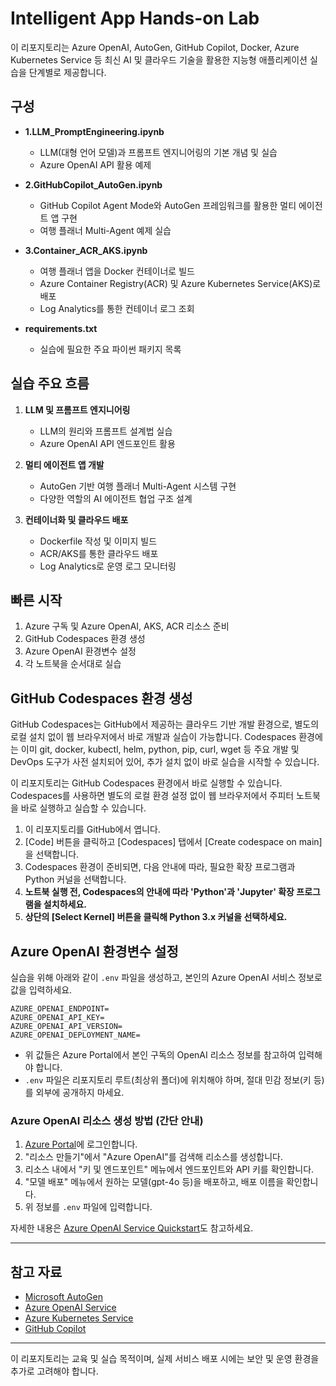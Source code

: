 # Intelligent App Hands-on Lab

이 리포지토리는 Azure OpenAI, AutoGen, GitHub Copilot, Docker, Azure Kubernetes Service 등 최신 AI 및 클라우드 기술을 활용한 지능형 애플리케이션 실습을 단계별로 제공합니다.

## 구성

- **1.LLM_PromptEngineering.ipynb**
  - LLM(대형 언어 모델)과 프롬프트 엔지니어링의 기본 개념 및 실습
  - Azure OpenAI API 활용 예제

- **2.GitHubCopilot_AutoGen.ipynb**
  - GitHub Copilot Agent Mode와 AutoGen 프레임워크를 활용한 멀티 에이전트 앱 구현
  - 여행 플래너 Multi-Agent 예제 실습

- **3.Container_ACR_AKS.ipynb**
  - 여행 플래너 앱을 Docker 컨테이너로 빌드
  - Azure Container Registry(ACR) 및 Azure Kubernetes Service(AKS)로 배포
  - Log Analytics를 통한 컨테이너 로그 조회

- **requirements.txt**
  - 실습에 필요한 주요 파이썬 패키지 목록

## 실습 주요 흐름

1. **LLM 및 프롬프트 엔지니어링**
   - LLM의 원리와 프롬프트 설계법 실습
   - Azure OpenAI API 엔드포인트 활용

2. **멀티 에이전트 앱 개발**
   - AutoGen 기반 여행 플래너 Multi-Agent 시스템 구현
   - 다양한 역할의 AI 에이전트 협업 구조 설계

3. **컨테이너화 및 클라우드 배포**
   - Dockerfile 작성 및 이미지 빌드
   - ACR/AKS를 통한 클라우드 배포
   - Log Analytics로 운영 로그 모니터링

## 빠른 시작

1. Azure 구독 및 Azure OpenAI, AKS, ACR 리소스 준비
2. GitHub Codespaces 환경 생성
3. Azure OpenAI 환경변수 설정
4. 각 노트북을 순서대로 실습

## GitHub Codespaces 환경 생성

GitHub Codespaces는 GitHub에서 제공하는 클라우드 기반 개발 환경으로, 별도의 로컬 설치 없이 웹 브라우저에서 바로 개발과 실습이 가능합니다. Codespaces 환경에는 이미 git, docker, kubectl, helm, python, pip, curl, wget 등 주요 개발 및 DevOps 도구가 사전 설치되어 있어, 추가 설치 없이 바로 실습을 시작할 수 있습니다.

이 리포지토리는 GitHub Codespaces 환경에서 바로 실행할 수 있습니다. Codespaces를 사용하면 별도의 로컬 환경 설정 없이 웹 브라우저에서 주피터 노트북을 바로 실행하고 실습할 수 있습니다.

1. 이 리포지토리를 GitHub에서 엽니다.
2. [Code] 버튼을 클릭하고 [Codespaces] 탭에서 [Create codespace on main]을 선택합니다.
3. Codespaces 환경이 준비되면, 다음 안내에 따라, 필요한 확장 프로그램과 Python 커널을 선택합니다.
4. **노트북 실행 전, Codespaces의 안내에 따라 'Python'과 'Jupyter' 확장 프로그램을 설치하세요.**
5. **상단의 [Select Kernel] 버튼을 클릭해 Python 3.x 커널을 선택하세요.**

## Azure OpenAI 환경변수 설정

실습을 위해 아래와 같이 `.env` 파일을 생성하고, 본인의 Azure OpenAI 서비스 정보로 값을 입력하세요.

```
AZURE_OPENAI_ENDPOINT=
AZURE_OPENAI_API_KEY=
AZURE_OPENAI_API_VERSION=
AZURE_OPENAI_DEPLOYMENT_NAME=
```

- 위 값들은 Azure Portal에서 본인 구독의 OpenAI 리소스 정보를 참고하여 입력해야 합니다.
- `.env` 파일은 리포지토리 루트(최상위 폴더)에 위치해야 하며, 절대 민감 정보(키 등)를 외부에 공개하지 마세요.

### Azure OpenAI 리소스 생성 방법 (간단 안내)

1. [Azure Portal](https://portal.azure.com/)에 로그인합니다.
2. "리소스 만들기"에서 "Azure OpenAI"를 검색해 리소스를 생성합니다.
3. 리소스 내에서 "키 및 엔드포인트" 메뉴에서 엔드포인트와 API 키를 확인합니다.
4. "모델 배포" 메뉴에서 원하는 모델(gpt-4o 등)을 배포하고, 배포 이름을 확인합니다.
5. 위 정보를 `.env` 파일에 입력합니다.

자세한 내용은 [Azure OpenAI Service Quickstart](https://learn.microsoft.com/en-us/azure/ai-services/openai/chatgpt-quickstart?tabs=keyless%2Ctypescript-keyless%2Cpython-new%2Ccommand-line&pivots=programming-language-python)도 참고하세요.

---

## 참고 자료
- [Microsoft AutoGen](https://microsoft.github.io/autogen/)
- [Azure OpenAI Service](https://learn.microsoft.com/azure/cognitive-services/openai/)
- [Azure Kubernetes Service](https://learn.microsoft.com/azure/aks/)
- [GitHub Copilot](https://docs.github.com/en/copilot)

---

이 리포지토리는 교육 및 실습 목적이며, 실제 서비스 배포 시에는 보안 및 운영 환경을 추가로 고려해야 합니다.
